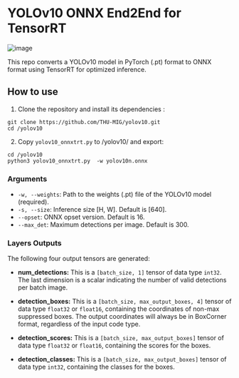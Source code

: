 # YOLOv10 ONNX End2End for TensorRT


![image](https://github.com/levipereira/yolo_e2e/assets/22964932/d31fe5f2-5a1c-4065-9b23-88f6631bdf09)

This repo converts a YOLOv10 model in PyTorch (.pt) format to ONNX format using TensorRT for optimized inference.


## How to use
1. Clone the repository and install its dependencies :
```
git clone https://github.com/THU-MIG/yolov10.git
cd /yolov10
```

2. Copy `yolov10_onnxtrt.py` to /yolov10/ and export:
```
cd /yolov10
python3 yolov10_onnxtrt.py  -w yolov10n.onnx 
```
### Arguments
- `-w, --weights`: Path to the weights (.pt) file of the YOLOv10 model (required).
- `-s, --size`: Inference size [H, W]. Default is [640].
- `--opset`: ONNX opset version. Default is 16.
- `--max_det`: Maximum detections per image. Default is 300.

 
### Layers Outputs

The following four output tensors are generated:

- **num_detections:**
  This is a `[batch_size, 1]` tensor of data type `int32`. The last dimension is a scalar indicating the number of valid detections per batch image.  

- **detection_boxes:**
  This is a `[batch_size, max_output_boxes, 4]` tensor of data type `float32` or `float16`, containing the coordinates of non-max suppressed boxes. The output coordinates will always be in BoxCorner format, regardless of the input code type.

- **detection_scores:**
  This is a `[batch_size, max_output_boxes]` tensor of data type `float32` or `float16`, containing the scores for the boxes.

- **detection_classes:**
  This is a `[batch_size, max_output_boxes]` tensor of data type `int32`, containing the classes for the boxes.
